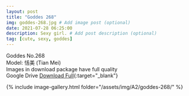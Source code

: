 ```yaml
---
layout: post
title: "Goddes 268"
img: goddes-268.jpg # Add image post (optional)
date: 2021-07-28 06:25:00
description: Sexy girl. # Add post description (optional)
tag: [cute, sexy, goddes]
---
```

Goddes No.268  
Model: 恬美 (Tian Mei)      
Images in download package have full quality                    
Google Drive [Download Full](http://gestyy.com/eoPHCO){:target="_blank"}

{% include image-gallery.html folder="/assets/img/A2/goddes-268/" %}
